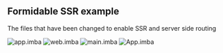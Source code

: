 ## Formidable SSR example
The files that have been changed to enable SSR and server side routing

![app.imba](https://github.com/illogikal/formidable_ssr_example/blob/main/resources/views/app.imba)
![web.imba](https://github.com/illogikal/formidable_ssr_example/blob/main/routes/web.imba)
![main.imba](https://github.com/illogikal/formidable_ssr_example/blob/main/resources/imba/main.imba)
![App.imba](https://github.com/illogikal/formidable_ssr_example/blob/main/resources/imba/App.imba)
